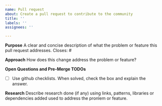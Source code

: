 ```yaml
---
name: Pull request
about: Create a pull request to contribute to the community
title: ''
labels: ''
assignees: ''

---
```


**Purpose**
A clear and concise description of what the problem or feature this pull request addresses.
Closes: #

**Approach**
How does this change address the problem or feature?

**Open Questions and Pre-Merge TODOs**
- [ ] Use github checklists. When solved, check the box and explain the answer.

**Research**
Describe research done (if any) using links, patterns, libraries or dependencies added used to address the pronlem or feature.


